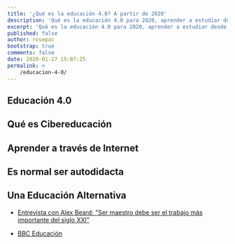 ```yaml
---
title: '¿Qué es la educación 4.0? A partir de 2020'
description: 'Qué es la educación 4.0 para 2020, aprender a estudiar desde casa y sin ayuda de profesores'
excerpt: 'Qué es la educación 4.0 para 2020, aprender a estudiar desde casa y sin ayuda de profesores'
published: false
author: rosepac
bootstrap: true
comments: false
date: 2020-01-27 15:07:25
permalink: >
    /educacion-4-0/
---
```


## Educación 4.0

## Qué es Cibereducación

## Aprender a través de Internet

## Es normal ser autodidacta

## Una Educación Alternativa

* [Entrevista con Alex Beard: "Ser maestro debe ser el trabajo más importante del siglo XXI"](https://www.bbc.com/mundo/noticias-51229314)

* [BBC Educación](https://www.bbc.com/mundo/topics/c2dwq9z623gt)